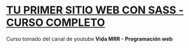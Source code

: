 # [TU PRIMER SITIO WEB CON SASS - CURSO COMPLETO](https://www.youtube.com/watch?v=I39yxJUgOuA)
Curso tomado del canal de youtube **Vida MRR - Programación web**
